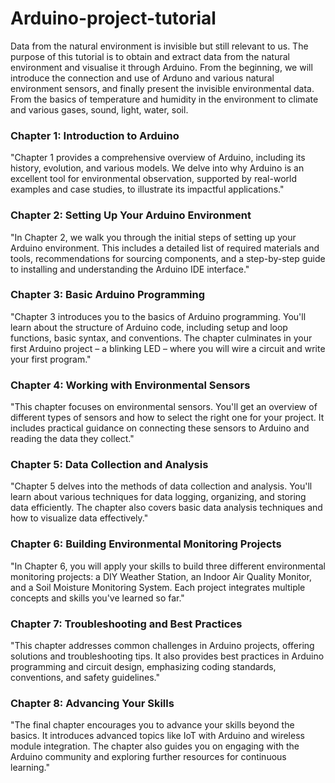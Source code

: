 # Arduino-project-tutorial
Data from the natural environment is invisible but still relevant to us. The purpose of this tutorial is to obtain and extract data from the natural environment and visualise it through Arduino. From the beginning, we will introduce the connection and use of Arduno and various natural environment sensors, and finally present the invisible environmental data. From the basics of temperature and humidity in the environment to climate and various gases, sound, light, water, soil.

### Chapter 1: Introduction to Arduino ###
"Chapter 1 provides a comprehensive overview of Arduino, including its history, evolution, and various models. We delve into why Arduino is an excellent tool for environmental observation, supported by real-world examples and case studies, to illustrate its impactful applications."

### Chapter 2: Setting Up Your Arduino Environment ###
"In Chapter 2, we walk you through the initial steps of setting up your Arduino environment. This includes a detailed list of required materials and tools, recommendations for sourcing components, and a step-by-step guide to installing and understanding the Arduino IDE interface."

### Chapter 3: Basic Arduino Programming ###
"Chapter 3 introduces you to the basics of Arduino programming. You'll learn about the structure of Arduino code, including setup and loop functions, basic syntax, and conventions. The chapter culminates in your first Arduino project – a blinking LED – where you will wire a circuit and write your first program."

### Chapter 4: Working with Environmental Sensors ###
"This chapter focuses on environmental sensors. You'll get an overview of different types of sensors and how to select the right one for your project. It includes practical guidance on connecting these sensors to Arduino and reading the data they collect."

### Chapter 5: Data Collection and Analysis ###
"Chapter 5 delves into the methods of data collection and analysis. You'll learn about various techniques for data logging, organizing, and storing data efficiently. The chapter also covers basic data analysis techniques and how to visualize data effectively."

### Chapter 6: Building Environmental Monitoring Projects ###
"In Chapter 6, you will apply your skills to build three different environmental monitoring projects: a DIY Weather Station, an Indoor Air Quality Monitor, and a Soil Moisture Monitoring System. Each project integrates multiple concepts and skills you've learned so far."

### Chapter 7: Troubleshooting and Best Practices ###
"This chapter addresses common challenges in Arduino projects, offering solutions and troubleshooting tips. It also provides best practices in Arduino programming and circuit design, emphasizing coding standards, conventions, and safety guidelines."

### Chapter 8: Advancing Your Skills ###
"The final chapter encourages you to advance your skills beyond the basics. It introduces advanced topics like IoT with Arduino and wireless module integration. The chapter also guides you on engaging with the Arduino community and exploring further resources for continuous learning."

